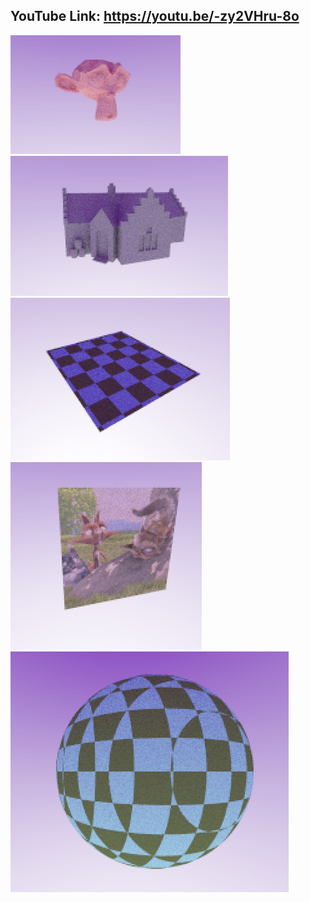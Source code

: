 
## YouTube Link: https://youtu.be/-zy2VHru-8o

<img src="./common/monkey_solid.png">
<img src="./common/house.png">
<img src="./common/plane_ch.png">
<img src="./common/plane_img.png">
<img src="./common/sphere_ch.png">
